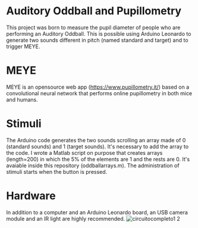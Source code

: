 # Auditory Oddball and Pupillometry
This project was born to measure the pupil diameter of people who are performing an Auditory Oddball. This is possible using Arduino Leonardo to generate two sounds different in pitch (named standard and target) and to trigger MEYE. 
# MEYE
MEYE is an opensource web app (https://www.pupillometry.it/) based on a convolutional neural network that performs online pupillometry in both mice and humans. 
# Stimuli
The Arduino code generates the two sounds scrolling an array made of 0 (standard sounds) and 1 (target sounds). It's necessary to add the array to the code. I wrote a Matlab script on purpose that creates arrays (length=200) in which the 5% of the elements are 1 and the rests are 0. It's avaiable inside this repository (oddballarrays.m). The administration of stimuli starts when the button is pressed. 
# Hardware 
In addition to a computer and an Arduino Leonardo board, an USB camera module and an IR light are highly recommended.
![circuitocompleto1 2](https://github.com/matildaercolanelli/AuditoryOddball/assets/134204071/b4fcdda3-ff5a-4415-97e9-dee3a9b72e96)

